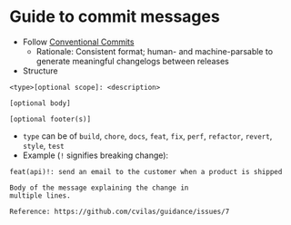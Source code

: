 # Guide to commit messages

- Follow [Conventional Commits](https://www.conventionalcommits.org/en/v1.0.0/)
  - Rationale: Consistent format; human- and machine-parsable to generate meaningful changelogs between releases
- Structure
```
<type>[optional scope]: <description>

[optional body]

[optional footer(s)]
```
- `type` can be of `build`, `chore`, `docs`, `feat`, `fix`, `perf`, `refactor`, `revert`, `style`, `test` 
- Example (`!` signifies breaking change): 
```
feat(api)!: send an email to the customer when a product is shipped

Body of the message explaining the change in 
multiple lines.

Reference: https://github.com/cvilas/guidance/issues/7
```
